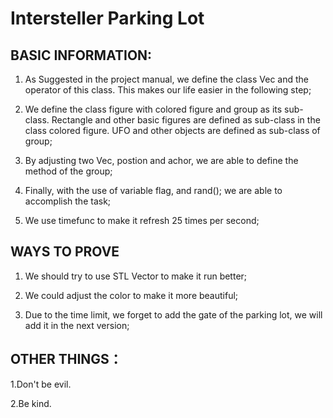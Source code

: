 # Intersteller Parking Lot

## BASIC INFORMATION:
1. As Suggested in the project manual, we define the class Vec and the operator of this class. This makes our life easier in the following step;

2. We define the class figure with colored figure and group as its sub-class. Rectangle and other basic figures are defined as sub-class in the class colored figure. UFO and other objects are defined as sub-class of group;
3. By adjusting two Vec, postion and achor, we are able to define the method of the group;
4. Finally, with the use of variable flag, and rand(); we are able to accomplish the task;
5. We use timefunc to make it refresh 25 times per second;

## WAYS TO PROVE
  
1. We should try to use STL Vector to make it run better;

2. We could adjust the color to make it more beautiful;

3. Due to the time limit, we forget to add the gate of the parking lot, we will add it in the next version;

## OTHER THINGS：
1.Don't be evil.

2.Be kind.
